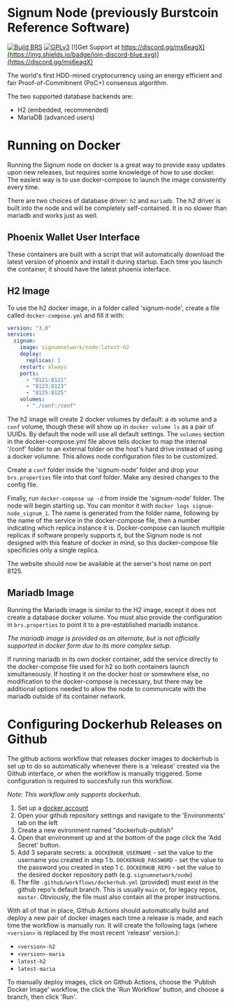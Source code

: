 # Signum Node (previously Burstcoin Reference Software)
[![Build BRS](https://github.com/burst-apps-team/burstcoin/actions/workflows/build.yml/badge.svg)](https://github.com/burst-apps-team/burstcoin/actions/workflows/build.yml)
[![GPLv3](https://img.shields.io/badge/license-GPLv3-blue.svg)](LICENSE.txt)
[![Get Support at https://discord.gg/ms6eagX](https://img.shields.io/badge/join-discord-blue.svg)](https://discord.gg/ms6eagX)

The world's first HDD-mined cryptocurrency using an energy efficient
and fair Proof-of-Commitment (PoC+) consensus algorithm.

The two supported database backends are:

- H2 (embedded, recommended)
- MariaDB (advanced users)

# Running on Docker
Running the Signum node on docker is a great way to provide easy updates upon new releases, but requires some knowledge of how to use docker. The easiest way is to use docker-compose to launch the image consistently every time.

There are two choices of database driver: `h2` and `mariadb`. The h2 driver is built into the node and will be completely self-contained. It is no slower than mariadb and works just as well.

## Phoenix Wallet User Interface
These containers are built with a script that will automatically download the latest version of phoenix and install it during startup. Each time you launch the container, it should have the latest phoenix interface.

## H2 Image
To use the h2 docker image, in a folder called 'signum-node', create a file called `docker-compose.yml` and fill it with:

```yml
version: "3.8"
services:
  signum:
    image: signumnetwork/node:latest-h2
    deploy:
      replicas: 1
    restart: always
    ports:
      - "8121:8121"
      - "8123:8123"
      - "8125:8125"
    volumes:
      - "./conf:/conf"
```

The h2 image will create 2 docker volumes by default: a `db` volume and a `conf` volume, though these will show up in `docker volume ls` as a pair of UUIDs. By default the node will use all default settings. The `volumes` section in the docker-compose.yml file above tells docker to map the internal '/conf' folder to an external folder on the host's hard drive instead of using a docker volumne. This allows node configuration files to be customized.

Create a `conf` folder inside the 'signum-node' folder and drop your `brs.properties` file into that conf folder. Make any desired changes to the config file.

Finally, run `docker-compose up -d` from inside the 'signum-node' folder. The node will begin starting up. You can monitor it with `docker logs signum-node_signum_1`. The name is generated from the folder name, following by the name of the service in the docker-compose file, then a number indicating which replica instance it is. Docker-compose can launch multiple replicas if software properly supports it, but the Signum node is not designed with this feature of docker in mind, so this docker-compose file specificies only a single replica.

The website should now be available at the server's host name on port 8125.

## Mariadb Image
Running the Mariadb image is similar to the H2 image, except it does not create a database docker volume. You must also provide the configuration in `brs.properties` to point it to a pre-established mariadb instance.

*The mariadb image is provided as an alternate, but is not officially supported in docker form due to its more complex setup.*

If running mariadb in its own docker container, add the service directly to the docker-compose file used for h2 so both containers launch simultaneously. If hosting it on the docker host or somewhere else, no modification to the docker-compose is necessary, but there may be additional options needed to allow the node to communicate with the mariadb outside of its container network.

# Configuring Dockerhub Releases on Github
The github actions workflow that releases docker images to dockerhub is set up to do so automatically whenever there is a 'release' created via the Github interface, or when the workflow is manually triggered. Some configuration is required to succesfully run this workflow.

*Note: This workflow only supports dockerhub.*

1. Set up a [docker account][docker-signup]
2. Open your github repository settings and navigate to the 'Environments' tab on the left
3. Create a new evironment named "dockerhub-publish"
4. Open that environment up and at the bottom of the page click the 'Add Secret' button.
5. Add 3 separate secrets:
    a. `DOCKERHUB_USERNAME` - set the value to the username you created in step 1
    b. `DOCKERHUB_PASSWORD` - set the value to the password you created in step 1
    c. `DOCKERHUB_REPO` - set the value to the desired docker repository path (e.g. `signumnetwork/node`)
6. The file `.github/workflows/dockerhub.yml` (provided) must exist in the github repo's default branch. This is usually `main` or, for legacy repos, `master`. Obviously, the file must also contain all the proper instructions.

With all of that in place, Github Actions should automatically build and deploy a new pair of docker images each time a release is made, and each time the workflow is manually run. It will create the following tags (where `<version>` is replaced by the most recent 'release' version.):

* `<version>-h2`
* `<version>-maria`
* `latest-h2`
* `latest-maria`

To manually deploy images, click on Github Actions, choose the 'Publish Docker Image' workflow, the click the 'Run Workflow' button, and choose a branch, then click 'Run'.


[docker-signup]: https://hub.docker.com/signup "Docker Signup"